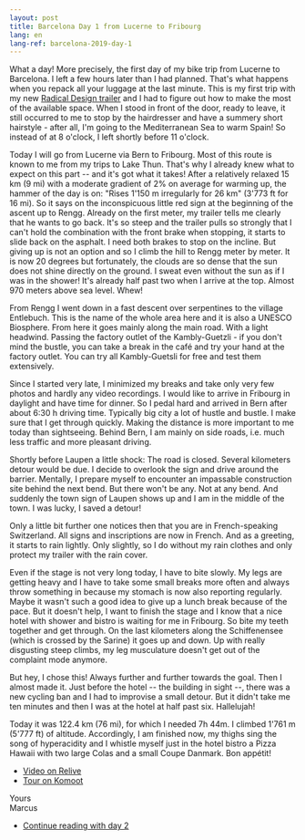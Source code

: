 ```yaml
---
layout: post
title: Barcelona Day 1 from Lucerne to Fribourg
lang: en
lang-ref: barcelona-2019-day-1
---
```


What a day! More precisely, the first day of my bike trip from Lucerne to Barcelona. I left a few hours later than I had planned. That's what happens when you repack all your luggage at the last minute. This is my first trip with my new [Radical Design trailer](https://www.radicaldesign.de/cyclone-iv-trekking) and I had to figure out how to make the most of the available space. When I stood in front of the door, ready to leave, it still occurred to me to stop by the hairdresser and have a summery short hairstyle - after all, I'm going to the Mediterranean Sea to warm Spain! So instead of at 8 o'clock, I left shortly before 11 o'clock.

Today I will go from Lucerne via Bern to Fribourg. Most of this route is known to me from my trips to Lake Thun. That's why I already knew what to expect on this part -- and it's got what it takes! After a relatively relaxed 15 km (9 mi) with a moderate gradient of 2% on average for warming up, the hammer of the day is on: "Rises 1'150 m irregularly for 26 km" (3'773 ft for 16 mi). So it says on the inconspicuous little red sign at the beginning of the ascent up to Rengg. Already on the first meter, my trailer tells me clearly that he wants to go back. It's so steep and the trailer pulls so strongly that I can't hold the combination with the front brake when stopping, it starts to slide back on the asphalt. I need both brakes to stop on the incline. But giving up is not an option and so I climb the hill to Rengg meter by meter. It is now 20 degrees but fortunately, the clouds are so dense that the sun does not shine directly on the ground. I sweat even without the sun as if I was in the shower! It's already half past two when I arrive at the top. Almost 970 meters above sea level. Whew!

From Rengg I went down in a fast descent over serpentines to the village Entlebuch. This is the name of the whole area here and it is also a UNESCO Biosphere. From here it goes mainly along the main road. With a light headwind. Passing the factory outlet of the Kambly-Guetzli - if you don't mind the bustle, you can take a break in the café and try your hand at the factory outlet. You can try all Kambly-Guetsli for free and test them extensively.

Since I started very late, I minimized my breaks and take only very few photos and hardly any video recordings. I would like to arrive in Fribourg in daylight and have time for dinner. So I pedal hard and arrived in Bern after about 6:30 h driving time. Typically big city a lot of hustle and bustle. I make sure that I get through quickly. Making the distance is more important to me today than sightseeing. Behind Bern, I am mainly on side roads, i.e. much less traffic and more pleasant driving.

Shortly before Laupen a little shock: The road is closed. Several kilometers detour would be due. I decide to overlook the sign and drive around the barrier. Mentally, I prepare myself to encounter an impassable construction site behind the next bend. But there won't be any. Not at any bend. And suddenly the town sign of Laupen shows up and I am in the middle of the town. I was lucky, I saved a detour!

Only a little bit further one notices then that you are in French-speaking Switzerland. All signs and inscriptions are now in French. And as a greeting, it starts to rain lightly. Only slightly, so I do without my rain clothes and only protect my trailer with the rain cover.

Even if the stage is not very long today, I have to bite slowly. My legs are getting heavy and I have to take some small breaks more often and always throw something in because my stomach is now also reporting regularly. Maybe it wasn't such a good idea to give up a lunch break because of the pace. But it doesn't help, I want to finish the stage and I know that a nice hotel with shower and bistro is waiting for me in Fribourg. So bite my teeth together and get through. On the last kilometers along the Schiffenensee (which is crossed by the Sarine) it goes up and down. Up with really disgusting steep climbs, my leg musculature doesn't get out of the complaint mode anymore.

But hey, I chose this! Always further and further towards the goal. Then I almost made it. Just before the hotel -- the building in sight --, there was a new cycling ban and I had to improvise a small detour. But it didn't take me ten minutes and then I was at the hotel at half past six. Hallelujah!

Today it was 122.4 km (76 mi), for which I needed 7h 44m. I climbed 1'761 m (5'777 ft) of altitude. Accordingly, I am finished now, my thighs sing the song of hyperacidity and I whistle myself just in the hotel bistro a Pizza Hawaii with two large Colas and a small Coupe Danmark. Bon appétit!

- [Video on Relive](https://www.relive.cc/view/g34588117522)
- [Tour on Komoot](https://www.komoot.com/tour/67293478/zoom)

Yours  
Marcus

- [Continue reading with day 2](/en/tour/2019/05/18/Barcelona-2019-Day-2/)
